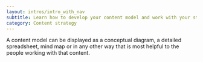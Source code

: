 ```yaml
---
layout: intros/intro_with_nav
subtitle: Learn how to develop your content model and work with your stakeholders to create it. You’ll also need to work out what types of content you have and describe their components and attributes.
category: Content strategy
---
```

A content model can be displayed as a conceptual diagram, a detailed spreadsheet, mind map or in any other way that is most helpful to the people working with that content.

